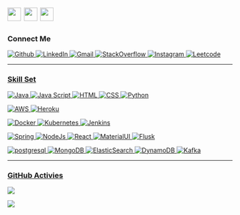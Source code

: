 <h1>
  <img src="https://media.giphy.com/media/hvRJCLFzcasrR4ia7z/giphy.gif" height="30px" />
  <img src = "https://img.shields.io/badge/%F0%9F%99%8F-Namaste-success?style=flat-square" height="30px" /> 
  <img src = "https://img.shields.io/badge/%F0%9F%91%8B-Hello%20World-orange?style=flat-square" height="30px" />
</h1>
<h3>Connect Me</h3>
<p>
      <a href="https://github.com/anij" target="_blank"><img alt="Github" src="https://img.shields.io/badge/GitHub-%2312100E.svg?&style=for-the-badge&logo=Github&logoColor=white" /> 
      <a href="https://www.linkedin.com/in/anijitsarkar" target="_blank"><img alt="LinkedIn" src="https://img.shields.io/badge/linkedin-%230077B5.svg?&style=for-the-badge&logo=linkedin&logoColor=white" /> 
      <a href="mailto:anijitsarkar@gmail.com" target="_blank"><img alt="Gmail" src="https://img.shields.io/badge/Gmail-D14836?style=for-the-badge&logo=gmail&logoColor=white" />
      <a href="https://stackoverflow.com/users/1599933/anij" target="_blank"><img alt="StackOverflow" src="https://img.shields.io/badge/Stack_Overflow-FE7A16?style=for-the-badge&logo=stack-overflow&logoColor=white" /> 
        <a href="https://www.instagram.com/anijitsarkar" target="_blank"><img alt="Instagram" src="https://img.shields.io/badge/Instagram-E4405F?style=for-the-badge&logo=instagram&logoColor=white" />
      <a href="https://leetcode.com/jughead_jr" target="_blank"><img alt="Leetcode" src="https://img.shields.io/badge/-LeetCode-FFA116?style=for-the-badge&logo=LeetCode&logoColor=black" />
</p>
<hr/>
<h3>Skill Set</h3>
<p>
	<img alt="Java" src="https://img.shields.io/badge/Java-ED8B00?style=for-the-badge&logo=java&logoColor=white" />
	<img alt="Java Script" src="https://img.shields.io/badge/JavaScript-323330?style=for-the-badge&logo=javascript&logoColor=F7DF1E" />
	<img alt="HTML" src="https://img.shields.io/badge/HTML5-E34F26?style=for-the-badge&logo=html5&logoColor=white" />
	<img alt="CSS" src="https://img.shields.io/badge/CSS3-1572B6?style=for-the-badge&logo=css3&logoColor=white" />
	<img alt="Python" src="https://img.shields.io/badge/Python-3776AB?style=for-the-badge&logo=python&logoColor=white" />
</p>
<p>
	<img alt="AWS" src="https://img.shields.io/badge/Amazon_AWS-232F3E?style=for-the-badge&logo=amazon-aws&logoColor=white" />
	<img alt="Heroku" src="https://img.shields.io/badge/Heroku-430098?style=for-the-badge&logo=heroku&logoColor=white" />
</p>
<p>
	<img alt="Docker" src="https://img.shields.io/badge/Docker-2CA5E0?style=for-the-badge&logo=docker&logoColor=white" />
	<img alt="Kubernetes" src="https://img.shields.io/badge/kubernetes-326ce5.svg?&style=for-the-badge&logo=kubernetes&logoColor=white" />
	<img alt="Jenkins" src="https://img.shields.io/badge/Jenkins-D24939?style=for-the-badge&logo=Jenkins&logoColor=white" />	
</p>
<p>
    <img alt="Spring" src="https://img.shields.io/badge/Spring-6DB33F?style=for-the-badge&logo=spring&logoColor=white" />
	<img alt="NodeJs" src="https://img.shields.io/badge/Node.js-339933?style=for-the-badge&logo=nodedotjs&logoColor=white" />
	<img alt="React" src="https://img.shields.io/badge/React-20232A?style=for-the-badge&logo=react&logoColor=61DAFB" />
	<img alt="MaterialUI" src="https://img.shields.io/badge/Material--UI-0081CB?style=for-the-badge&logo=material-ui&logoColor=white" />
	<img alt="Flusk" src="https://img.shields.io/badge/Flask-000000?style=for-the-badge&logo=flask&logoColor=white" />
</p>
<p>
	<img alt="postgresql" src="https://img.shields.io/badge/PostgreSQL-316192?style=for-the-badge&logo=postgresql&logoColor=white" />
	<img alt="MongoDB" src="https://img.shields.io/badge/MongoDB-4EA94B?style=for-the-badge&logo=mongodb&logoColor=white" />
	<img alt="ElasticSearch" src="https://img.shields.io/badge/Elastic_Search-005571?style=for-the-badge&logo=elasticsearch&logoColor=white" />
	<img alt="DynamoDB" src="https://img.shields.io/badge/Amazon%20DynamoDB-4053D6?style=for-the-badge&logo=Amazon%20DynamoDB&logoColor=white" />
	<img alt="Kafka" src="https://img.shields.io/badge/Apache_Kafka-231F20?style=for-the-badge&logo=apache-kafka&logoColor=white" />
</p>
<hr/>
<h3>GitHub Activies</h3>
<p>
<a href="https://github.com/anuraghazra/github-readme-stats">
  <!-- Change the `github-readme-stats.anuraghazra1.vercel.app` to `github-readme-stats.vercel.app`  -->
  <img align="center" src="https://github-readme-stats.vercel.app/api?username=anij&count_private=true&theme=onedark" />
</a>   
</p>
<p>
<a href="https://github.com/ryo-ma/github-profile-trophy">
  <!-- Change the `github-readme-stats.anuraghazra1.vercel.app` to `github-readme-stats.vercel.app`  -->
  <img align="center" src="https://github-profile-trophy.vercel.app/?username=anij&theme=onedark" />
</a> 
</p>
